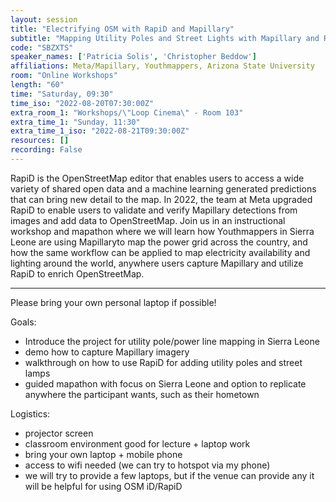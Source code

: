 ```yaml
---
layout: session
title: "Electrifying OSM with RapiD and Mapillary"
subtitle: "Mapping Utility Poles and Street Lights with Mapillary and RapiD"
code: "SBZXTS"
speaker_names: ['Patricia Solis', 'Christopher Beddow']
affiliations: Meta/Mapillary, Youthmappers, Arizona State University
room: "Online Workshops"
length: "60"
time: "Saturday, 09:30"
time_iso: "2022-08-20T07:30:00Z"
extra_room_1: "Workshops/\"Loop Cinema\" - Room 103"
extra_time_1: "Sunday, 11:30"
extra_time_1_iso: "2022-08-21T09:30:00Z"
resources: []
recording: False
---
```


RapiD is the OpenStreetMap editor that enables users to access a wide variety of shared open data and a machine learning generated predictions that can bring new detail to the map. In 2022, the team at Meta upgraded RapiD to enable users to validate and verify Mapillary detections from images and add data to OpenStreetMap. Join us in an instructional workshop and mapathon where we will learn how Youthmappers in Sierra Leone are using Mapillaryto map the power grid across the country, and how the same workflow can be applied to map electricity availability and lighting around the world, anywhere users capture Mapillary and utilize RapiD to enrich OpenStreetMap.

<hr>

Please bring your own personal laptop if possible!

Goals:
- Introduce the project for utility pole/power line mapping in Sierra Leone
- demo how to capture Mapillary imagery
- walkthrough on how to use RapiD for adding utility poles and street lamps
- guided mapathon with focus on Sierra Leone and option to replicate anywhere the participant wants, such as their hometown

Logistics:

- projector screen
- classroom environment good for lecture + laptop work
- bring your own laptop + mobile phone
- access to wifi needed (we can try to hotspot via my phone)
- we will try to provide a few laptops, but if the venue can provide any it will be helpful for using OSM iD/RapiD

